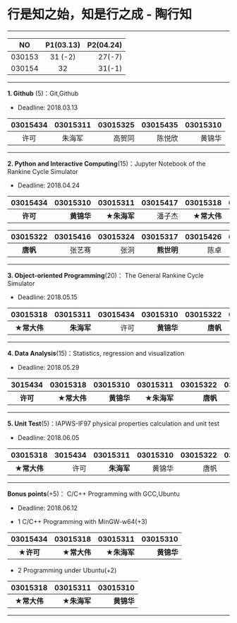 # 行是知之始，知是行之成 - 陶行知

---
|  NO    | P1(03.13) | P2(04.24) | 
|:------:|:---------:|----------:|
| 030153 |  31 (-2)  |  27(-7)  |
| 030154 |  32       |  31(-1)   |
---

**1. Github** (5)：Git,Github

* Deadline: 2018.03.13

|03015434 |03015311 | 03015325 | 03015435 |03015310  |
|:-------:|:-------:|---------:|---------:|---------:|
| 许可    |  朱海军  |  高贺同  |  陈悦欣   | 黄锦华   |
---

**2. Python and Interactive Computing**(15)：Jupyter Notebook of the Rankine Cycle Simulator 

* Deadline: 2018.04.24


|03015434 |03015310    | 03015311   | 03015417 | 03015318   | 03015435 | 03015414  | 03015325  |03015329|
|:-------:|-----------:|-----------:|---------:|-----------:|---------:|----------:|----------:|------:|
| **许可**    | **黄锦华**  | **★朱海军** |  潘子杰   | **★常大伟** | 陈悦欣  | 王瑄     | 高贺同     | 蒋铮   | 

| 03015322 |03015416 | 03015324 |03015317   | 03015426 | 03015309 |03015407 | 03015304 |
|:---------:|-------:|---------:|---------:|--------:|---------:|----------:|----------:|
| **唐帆** |  张艺骞  | 张泂     | **熊世明** |  陈卓  | 胡胤博    | 马皋      | **王凤霞**  |
---

**3. Object-oriented Programming**(20)： The General Rankine Cycle Simulator

* Deadline: 2018.05.15

| 03015318 | 03015311  | 03015434 |03015310   | 03015322  | 03015435 |03015317 |03015309| 03015407 | 
|:--------:|-----------:|---------:|----------:|----------:|---------:|--------:|----------:|---------:|
| **★常大伟** | **朱海军** | 许可   | **黄锦华** | **唐帆**  | **陈悦欣**   | **熊世明** |　**胡胤博** | 马皋  |
---

**4. Data Analysis**(15)：Statistics, regression and visualization

* Deadline: 2018.05.29


|3015434   | 03015318 |03015310      |  03015311   | 03015322  | 03015435 |
|:--------:| --------:|-------------:|------------:|---------:|-----------:|
| **许可** | **★常大伟** | **黄锦华** | **★朱海军** | **唐帆**  | **★陈悦欣**  |
---

**5. Unit Test**(5)：IAPWS-IF97 physical properties calculation and unit test  

* Deadline: 2018.06.05

| 03015318      |3015434   | 03015311   | 03015310 |03015322 | 03015435 |
|:------------:| --------:|-----------:|----------:|--------:|-----------:|
| **★常大伟**  | 许可   |  **朱海军** | 黄锦华      | 唐帆       | **陈悦欣**  |
---

**Bonus points**(+5)： C/C++ Programming with GCC,Ubuntu  

* Deadline: 2018.06.12

* 1 C/C++ Programming with MinGW-w64(+3) 

| 03015434  | 03015318    | 03015311   |03015310 |
|:--------:| ------------:|----------:|---------:|
| **★许可**  | **★常大伟**  |**★朱海军** | **黄锦华** |

* 2 Programming under Ubuntu(+2)   

|  03015318  | 03015311 | 03015310 |
|:----------:|---------:|---------:|
| **★常大伟**  |**★朱海军** | **黄锦华** |

---